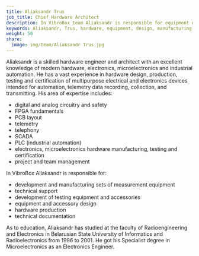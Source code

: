 ```yaml
---
title: Aliaksandr Trus
job_title: Chief Hardware Architect
description: In VibroBox team Aliaksandr is responsible for equipment design and unit manufacturing,  engineering, technology testing and certification.
keywords: Aliaksandr, Trus, hardware, equipment, design, manufacturing, electronics, Chief, Hardware, Architect, Industry, Expert, engineering, electronics, project, management, industry, technology, certification, testing.
weight: 50
share:
  image: img/team/Aliaksandr Trus.jpg
---
```

Aliaksandr is a skilled hardware engineer and architect with an excellent knowledge of modern hardware, electronics, microelectronics and industrial automation. He has a vast experience in hardware design, production, testing and certification of multipurpose electrical and electronics devices intended for automation, telemetry data recording, collection, and transmitting. His area of expertise includes:

* digital and analog circuitry and safety
* FPGA fundamentals
* PCB layout
* telemetry
* telephony
* SCADA 
* PLC (industrial automation)
* electronics, microelectronics hardware manufacturing, testing and certification
* project and team management

In VibroBox Aliaksandr is responsible for:

* development and manufacturing sets of measurement equipment
* technical support
* development of testing equipment and accessories
* equipment and accessory design
* hardware production
* technical documentation

As to education, Aliaksandr has studied at the faculty of Radioengineering and Electronics in Belarusian State University of Informatics and Radioelectronics from 1996 to 2001. He got his Specialist degree in Microelectronics as an Electronics Engineer.
